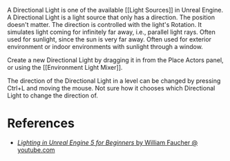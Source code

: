 A Directional Light is one of the available [[Light Sources]] in Unreal Engine.
A Directional Light is a light source that only has a direction.
The position doesn't matter.
The direction is controlled with the light's Rotation.
It simulates light coming for infinitely far away, i.e., parallel light rays.
Often used for sunlight, since the sun is very far away.
Often used for exterior environment or indoor environments with sunlight through a window.

Create a new Directional Light by dragging it in from the Place Actors panel, or using the [[Environment Light Mixer]].


The direction of the Directional Light in a level can be changed by pressing Ctrl+L and moving the mouse.
Not sure how it chooses which Directional Light to change the direction of.


# References

- [_Lighting in Unreal Engine 5 for Beginners_ by William Faucher @ youtube.com](https://youtu.be/fSbBsXbjxPo?t=235)

